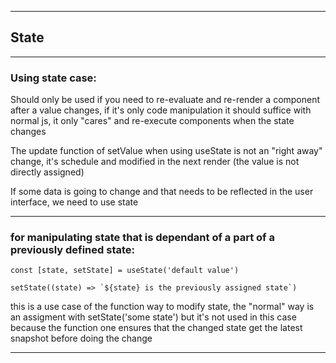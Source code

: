 --------------------------------------------------------------
## State
--------------------------------------------------------------

### Using state case:

Should only be used if you need to re-evaluate and re-render a component after a value changes, if it's only code manipulation it should suffice with normal js, it only "cares" and re-execute components when the state changes

The update function of setValue when using useState is not an "right away" change, it's schedule and modified in the next render (the value is not directly assigned)

If some data is going to change and that needs to be reflected in the user interface, we need to use state

--------------------------------------------------------------

### for manipulating state that is dependant of a part of a previously defined state:

    const [state, setState] = useState('default value')

    setState((state) => `${state} is the previously assigned state`)  
    
this is a use case of the function way to modify state, the "normal" way is an assigment with setState('some state') but it's not used in this case because the function one ensures that the changed state get the latest snapshot before doing the change

--------------------------------------------------------------